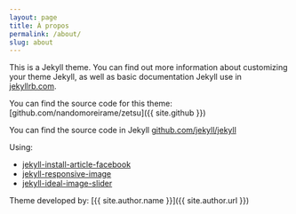 ```yaml
---
layout: page
title: À propos
permalink: /about/
slug: about
---
```


This is a Jekyll theme. You can find out more information about customizing your theme Jekyll, as well as basic documentation Jekyll use in [jekyllrb.com](http://jekyllrb.com/).

You can find the source code for this theme: [github.com/nandomoreirame/zetsu]({{ site.github }})

You can find the source code in Jekyll [github.com/jekyll/jekyll](https://github.com/jekyll/jekyll)

Using:
* [jekyll-install-article-facebook](https://github.com/LordAmit/jekyll-instant-article-facebook)
* [jekyll-responsive-image](https://github.com/wildlyinaccurate/jekyll-responsive-image)
* [jekyll-ideal-image-slider](https://github.com/jekylltools/jekyll-ideal-image-slider)


Theme developed by: [{{ site.author.name }}]({{ site.author.url }})
